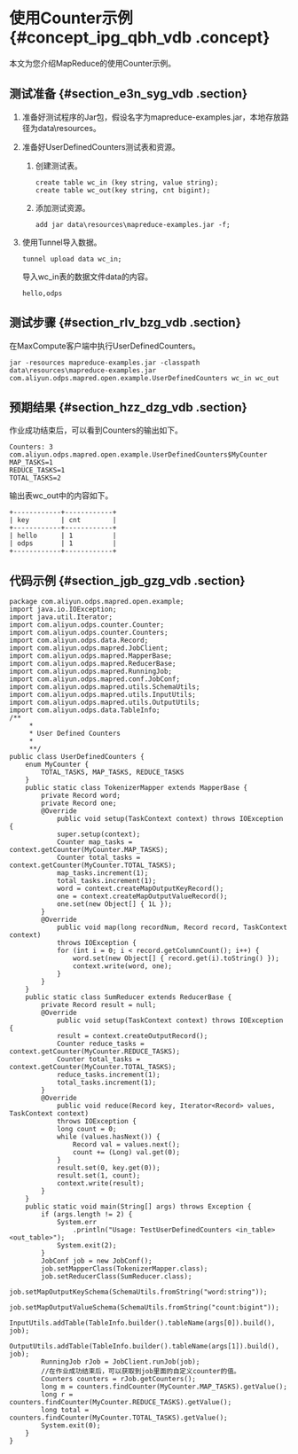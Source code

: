# 使用Counter示例 {#concept_ipg_qbh_vdb .concept}

本文为您介绍MapReduce的使用Counter示例。

## 测试准备 {#section_e3n_syg_vdb .section}

1.  准备好测试程序的Jar包，假设名字为mapreduce-examples.jar，本地存放路径为data\\resources。
2.  准备好UserDefinedCounters测试表和资源。
    1.  创建测试表。

        ``` {#codeblock_3v4_yaq_u4j}
        create table wc_in (key string, value string);
        create table wc_out(key string, cnt bigint);
        ```

    2.  添加测试资源。

        ``` {#codeblock_zyf_b6p_8f2}
        add jar data\resources\mapreduce-examples.jar -f;
        ```

3.  使用Tunnel导入数据。

    ``` {#codeblock_m02_4sm_d9b}
    tunnel upload data wc_in;
    ```

    导入wc\_in表的数据文件data的内容。

    ``` {#codeblock_hvp_c7u_3qu}
    hello,odps
    ```


## 测试步骤 {#section_rlv_bzg_vdb .section}

在MaxCompute客户端中执行UserDefinedCounters。

``` {#codeblock_1z4_05m_n4t}
jar -resources mapreduce-examples.jar -classpath data\resources\mapreduce-examples.jar
com.aliyun.odps.mapred.open.example.UserDefinedCounters wc_in wc_out
```

## 预期结果 {#section_hzz_dzg_vdb .section}

作业成功结束后，可以看到Counters的输出如下。

``` {#codeblock_mam_iti_1gz}
Counters: 3
com.aliyun.odps.mapred.open.example.UserDefinedCounters$MyCounter
MAP_TASKS=1
REDUCE_TASKS=1
TOTAL_TASKS=2
```

输出表wc\_out中的内容如下。

``` {#codeblock_fpt_fz7_2ha}
+------------+------------+
| key        | cnt        |
+------------+------------+
| hello      | 1          |
| odps       | 1          |
+------------+------------+
```

## 代码示例 {#section_jgb_gzg_vdb .section}

``` {#codeblock_acn_5vm_38w}
package com.aliyun.odps.mapred.open.example;
import java.io.IOException;
import java.util.Iterator;
import com.aliyun.odps.counter.Counter;
import com.aliyun.odps.counter.Counters;
import com.aliyun.odps.data.Record;
import com.aliyun.odps.mapred.JobClient;
import com.aliyun.odps.mapred.MapperBase;
import com.aliyun.odps.mapred.ReducerBase;
import com.aliyun.odps.mapred.RunningJob;
import com.aliyun.odps.mapred.conf.JobConf;
import com.aliyun.odps.mapred.utils.SchemaUtils;
import com.aliyun.odps.mapred.utils.InputUtils;
import com.aliyun.odps.mapred.utils.OutputUtils;
import com.aliyun.odps.data.TableInfo;
/**
     *
     * User Defined Counters
     *
     **/
public class UserDefinedCounters {
    enum MyCounter {
        TOTAL_TASKS, MAP_TASKS, REDUCE_TASKS
    }
    public static class TokenizerMapper extends MapperBase {
        private Record word;
        private Record one;
        @Override
            public void setup(TaskContext context) throws IOException {
            super.setup(context);
            Counter map_tasks = context.getCounter(MyCounter.MAP_TASKS);
            Counter total_tasks = context.getCounter(MyCounter.TOTAL_TASKS);
            map_tasks.increment(1);
            total_tasks.increment(1);
            word = context.createMapOutputKeyRecord();
            one = context.createMapOutputValueRecord();
            one.set(new Object[] { 1L });
        }
        @Override
            public void map(long recordNum, Record record, TaskContext context)
            throws IOException {
            for (int i = 0; i < record.getColumnCount(); i++) {
                word.set(new Object[] { record.get(i).toString() });
                context.write(word, one);
            }
        }
    }
    public static class SumReducer extends ReducerBase {
        private Record result = null;
        @Override
            public void setup(TaskContext context) throws IOException {
            result = context.createOutputRecord();
            Counter reduce_tasks = context.getCounter(MyCounter.REDUCE_TASKS);
            Counter total_tasks = context.getCounter(MyCounter.TOTAL_TASKS);
            reduce_tasks.increment(1);
            total_tasks.increment(1);
        }
        @Override
            public void reduce(Record key, Iterator<Record> values, TaskContext context)
            throws IOException {
            long count = 0;
            while (values.hasNext()) {
                Record val = values.next();
                count += (Long) val.get(0);
            }
            result.set(0, key.get(0));
            result.set(1, count);
            context.write(result);
        }
    }
    public static void main(String[] args) throws Exception {
        if (args.length != 2) {
            System.err
                .println("Usage: TestUserDefinedCounters <in_table> <out_table>");
            System.exit(2);
        }
        JobConf job = new JobConf();
        job.setMapperClass(TokenizerMapper.class);
        job.setReducerClass(SumReducer.class);
        job.setMapOutputKeySchema(SchemaUtils.fromString("word:string"));
        job.setMapOutputValueSchema(SchemaUtils.fromString("count:bigint"));
        InputUtils.addTable(TableInfo.builder().tableName(args[0]).build(), job);
        OutputUtils.addTable(TableInfo.builder().tableName(args[1]).build(), job);
        RunningJob rJob = JobClient.runJob(job);
        //在作业成功结束后，可以获取到job里面的自定义counter的值。
        Counters counters = rJob.getCounters();
        long m = counters.findCounter(MyCounter.MAP_TASKS).getValue();
        long r = counters.findCounter(MyCounter.REDUCE_TASKS).getValue();
        long total = counters.findCounter(MyCounter.TOTAL_TASKS).getValue();
        System.exit(0);
    }
}
```

